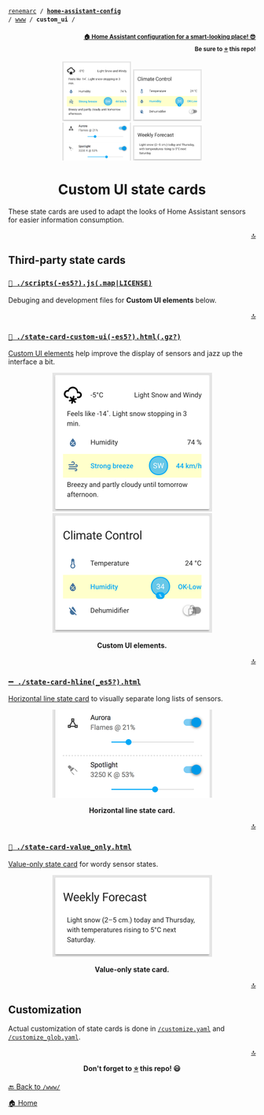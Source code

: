 <!-- Header -->
[link-profile]:https://github.com/renemarc
[link-repo]:https://github.com/renemarc/home-assistant-config

<a name="top"></a>
<code>[renemarc][link-profile] / **[home-assistant-config][link-repo]** / [www](..) / **custom_ui** /</code>

<p align="right"><sub><strong><a href="https://github.com/renemarc/home-assistant-config">🏠 Home Assistant configuration for a smart-looking place! 😎</a><br>Be sure to <a href="#" title="star">⭐️</a> this repo!</strong></sub></p>

<!-- Hero -->
<figure>
    <div align="center">
        <a href="#-state-card-custom-ui-es5htmlgz" title="Custom UI elements"><img src="../screenshots/group-weather.png" alt="Weather group" width="140"></a>
        <a href="#-state-card-custom-ui-es5htmlgz" title="Custom UI elements"><img src="../screenshots/group-climate.png" alt="Climate Control group" width="140"></a>
        <a href="#-state-card-hline_es5html" title="Horizontal line"><img src="../screenshots/card-horizontal-line.png" alt="Horizontal line state card" width="140"></a>
        <a href="#-state-card-value_onlyhtml" title="Value-only"><img src="../screenshots/group-forecast.png" alt="Value-only state card" width="140"></a>
    </div>
</figure>

<h1 align="center">Custom UI state cards</h1>

These state cards are used to adapt the looks of Home Assistant sensors for easier information consumption.

<p align="right"><a href="#top" title="Back to top">🔝</a></p>

## Third-party state cards

### [`🌈 ./scripts(-es5?).js(.map|LICENSE)`](scripts.js.map)

Debuging and development files for **Custom UI elements** below.

<p align="right"><a href="#top" title="Back to top">🔝</a></p>

### [`🌈 ./state-card-custom-ui(-es5?).html(.gz?)`](state-card-custom-ui.html)

[Custom UI elements](https://github.com/andrey-git/home-assistant-custom-ui) help improve the display of sensors and jazz up the interface a bit.

<div align="center">
    <figure>
        <div>
            <img src="../screenshots/group-weather.png" alt="Weather group" title="Custom UI elements + Value-only state card" width="325">
            <img src="../screenshots/group-climate.png" alt="Climate Control group" title="Custom UI elements + custom card theme" width="325">
        </div>
        <figcaption>
           <p><strong>Custom UI elements.</strong></p>
        </figcaption>
    </figure>
</div>

<p align="right"><a href="#top" title="Back to top">🔝</a></p>

### [`➖ ./state-card-hline(_es5?).html`](state-card-hline.html)

[Horizontal line state card](https://github.com/covrig/homeassistant-hline) to visually separate long lists of sensors.

<div align="center">
    <figure>
        <div>
            <img src="../screenshots/card-horizontal-line.png" alt="Horizontal line state card" title="Custom UI + Horizontal line state card" width="325">
        </div>
        <figcaption>
            <p><strong>Horizontal line state card.</strong></p>
        </figcaption>
    </figure>
</div>

<p align="right"><a href="#top" title="Back to top">🔝</a></p>

### [`📝 ./state-card-value_only.html`](state-card-value_only.html)

[Value-only state card](https://community.home-assistant.io/t/display-only-text-in-card/20536/26) for wordy sensor states.

<div align="center">
    <figure>
        <div>
            <img src="../screenshots/group-forecast.png" alt="Value-only state card" title="Value-only state card" width="325">
        </div>
        <figcaption>
            <p><strong>Value-only state card.</strong></p>
        </figcaption>
    </figure>
</div>

<p align="right"><a href="#top" title="Back to top">🔝</a></p>

## Customization

Actual customization of state cards is done in [`/customize.yaml`](../../customize.yaml) and [`/customize_glob.yaml`](../../customize_glob.yaml).

<!-- Footer -->
<p align="right"><a href="#top" title="Back to top">🔝</a></p>

<p align="center"><strong>Don't forget to <a href="#" title="star">⭐️</a> this repo! 😃</strong></p>

[🔙 Back to `/www/`](../)

[🏠 Home][link-repo]
